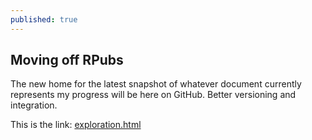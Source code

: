 ```yaml
---
published: true
---
```

## Moving off RPubs

The new home for the latest snapshot of whatever document currently represents my progress will be here on GitHub. Better versioning and integration.

This is the link: [exploration.html](/exploration.html)

